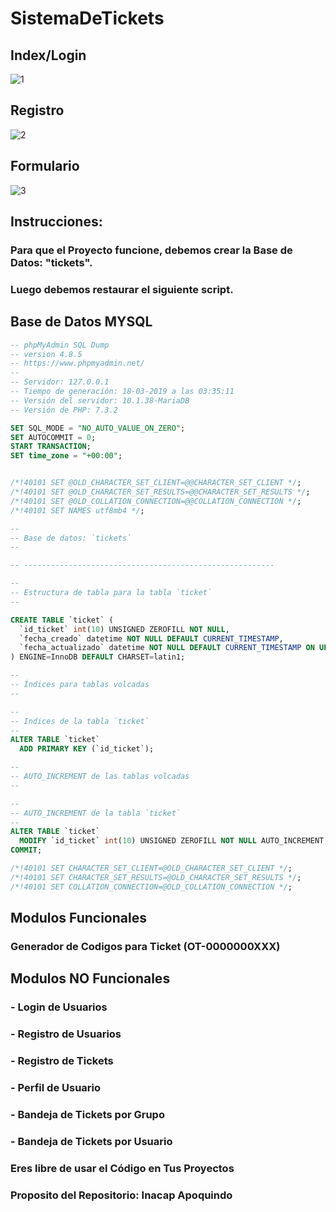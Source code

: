 # SistemaDeTickets

## Index/Login
![1](https://user-images.githubusercontent.com/7959627/54503654-f75dcc00-490e-11e9-8d9b-f9d012aabb5e.PNG)
## Registro
![2](https://user-images.githubusercontent.com/7959627/54503661-f9278f80-490e-11e9-8cda-26b7a616a5c1.PNG)
## Formulario
![3](https://user-images.githubusercontent.com/7959627/54503667-f9c02600-490e-11e9-9ee9-14208efd6ec5.PNG)


## Instrucciones:
### Para que el Proyecto funcione, debemos crear la Base de Datos: "tickets".
### Luego debemos restaurar el siguiente script.
## Base de Datos MYSQL

```sql
-- phpMyAdmin SQL Dump
-- version 4.8.5
-- https://www.phpmyadmin.net/
--
-- Servidor: 127.0.0.1
-- Tiempo de generación: 18-03-2019 a las 03:35:11
-- Versión del servidor: 10.1.38-MariaDB
-- Versión de PHP: 7.3.2

SET SQL_MODE = "NO_AUTO_VALUE_ON_ZERO";
SET AUTOCOMMIT = 0;
START TRANSACTION;
SET time_zone = "+00:00";


/*!40101 SET @OLD_CHARACTER_SET_CLIENT=@@CHARACTER_SET_CLIENT */;
/*!40101 SET @OLD_CHARACTER_SET_RESULTS=@@CHARACTER_SET_RESULTS */;
/*!40101 SET @OLD_COLLATION_CONNECTION=@@COLLATION_CONNECTION */;
/*!40101 SET NAMES utf8mb4 */;

--
-- Base de datos: `tickets`
--

-- --------------------------------------------------------

--
-- Estructura de tabla para la tabla `ticket`
--

CREATE TABLE `ticket` (
  `id_ticket` int(10) UNSIGNED ZEROFILL NOT NULL,
  `fecha_creado` datetime NOT NULL DEFAULT CURRENT_TIMESTAMP,
  `fecha_actualizado` datetime NOT NULL DEFAULT CURRENT_TIMESTAMP ON UPDATE CURRENT_TIMESTAMP
) ENGINE=InnoDB DEFAULT CHARSET=latin1;

--
-- Índices para tablas volcadas
--

--
-- Indices de la tabla `ticket`
--
ALTER TABLE `ticket`
  ADD PRIMARY KEY (`id_ticket`);

--
-- AUTO_INCREMENT de las tablas volcadas
--

--
-- AUTO_INCREMENT de la tabla `ticket`
--
ALTER TABLE `ticket`
  MODIFY `id_ticket` int(10) UNSIGNED ZEROFILL NOT NULL AUTO_INCREMENT;
COMMIT;

/*!40101 SET CHARACTER_SET_CLIENT=@OLD_CHARACTER_SET_CLIENT */;
/*!40101 SET CHARACTER_SET_RESULTS=@OLD_CHARACTER_SET_RESULTS */;
/*!40101 SET COLLATION_CONNECTION=@OLD_COLLATION_CONNECTION */;
```

## Modulos Funcionales
### Generador de Codigos para Ticket (OT-0000000XXX)

## Modulos NO Funcionales
### - Login de Usuarios
### - Registro de Usuarios
### - Registro de Tickets
### - Perfil de Usuario
### - Bandeja de Tickets por Grupo
### - Bandeja de Tickets por Usuario

### Eres libre de usar el Código en Tus Proyectos
### Proposito del Repositorio: Inacap Apoquindo
